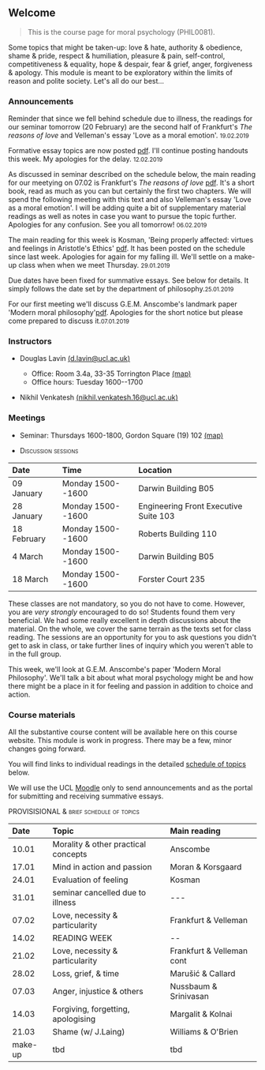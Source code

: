 ## Welcome

> This is the course page for moral psychology (PHIL0081). 

Some topics that might be taken-up: love & hate, authority & obedience, shame & pride, respect & humiliation, pleasure & pain, self-control, competitiveness & equality, hope & despair, fear & grief, anger, forgiveness & apology. This module is meant to be exploratory within the limits of reason and polite society. Let's all do our best...

### Announcements

Reminder that since we fell behind schedule due to illness, the readings for our seminar tomorrow (20 February) are the second half of Frankfurt's *The reasons of love* and Velleman's essay 'Love as a moral emotion'. <small>19.02.2019</small>


Formative essay topics are now posted [pdf](https://www.dropbox.com/s/y2qayez2ayp4qym/formative-essay-topics.pdf?dl=0). I'll continue posting handouts this week. My apologies for the delay. <small>12.02.2019</small>


As discussed in seminar described on the schedule below, the main reading for our meetying on 07.02 is Frankfurt's *The reasons of love* [pdf](https://www.dropbox.com/s/caiw3rj9pbockq3/Frankfurt-ReasonsofLove.pdf?dl=0). It's a short book, read as much as you can but certainly the first two chapters. We will spend the following meeting with this text and also Velleman's essay 'Love as a moral emotion'. I will be adding quite a bit of supplementary material readings as well as notes in case you want to pursue the topic further. Apologies for any confusion. See you all tomorrow!
<small>06.02.2019</small>


The main reading for this week is Kosman, 'Being properly affected: virtues and feelings in Aristotle's Ethics' [pdf](https://www.dropbox.com/s/0fwvznra1zeqo5w/kosman_properly_affected.pdf?dl=0). It has been posted on the schedule since last week. Apologies for again for my falling ill. We'll settle on a make-up class when when we meet Thursday. <small>29.01.2019</small>

Due dates have been fixed for summative essays. See below for details. It simply follows the date set by the department of philosophy.<small>25.01.2019</small>

For our first meeting we'll discuss G.E.M. Anscombe's landmark paper 'Modern moral philosophy'[pdf](https://www.dropbox.com/s/i3iqx4cy2o9cm8k/Anscombe%20-%201958%20-%20Modern%20Moral%20Philosophy.pdf?dl=0). Apologies for the short notice but please come prepared to discuss it.<small>07.01.2019</small>









<!-- 
A couple questions on forgiveness have been added to the initial set of topics [link](https://www.dropbox.com/s/n0u52rtzbshj1h1/essay-topics-summative.pdf?dl=0).

The topic for seminar on December 7 is forgiveness.<sub><small>December 5</small></sub>
- The central texts are the following: 
  + Hannah Arendt, ["Irreversability and the power to forgive"](https://www.dropbox.com/s/kz2huo3sc6ern0g/arendt-forgiveness.pdf?dl=0) *The Human Condition* ch33
  + Avishai Margalit, ["Forgiving and forgetting"](https://www.dropbox.com/s/43sd9jh4wr3h88h/Margalit-The%20Ethics%20of%20Memory.pdf?dl=0), in *The Ethics of Memory* pp. 183-210.

A few important announcements <sub><small>November 24</small></sub>
- I've posted additional office hours each week to discuss among other things your plans for the summative essay. Access the calendar through my [webpage](http://www.douglaslavin.org/)
  - If there are materials you would like to discuss please upload them [here](https://www.dropbox.com/request/oY2JI7TC4oIfUD1gtMsb) a couple days in advance of our meeting.
- As Alec said, I'm planning to have the make-up session during Alec's usual slot on Monday.

- Royal Institute of Philosophy London Lecture Series for 2017-8 is on Passion and Emotion. Fridays at 1700 at the RIP. It's a great schedule of speakers and a great fit with themes from our seminar. [(link)](http://royalinstitutephilosophy.org/events/london-lecture-series/)

- There is a discussion session meeting Monday, *October 9th*! You are strongly encouraged to attend. We'll look at G.E.M. Anscombe's paper 'Modern Moral Philosophy', and we'll talk about what a moral psychology might be and how there might be a place for feelings or passions in it. Further details about the discussion sections are below.

- Formative essay topics now posted [below](assessment.md). <small>06.11.2017</small> -->


### Instructors

- Douglas Lavin [(d.lavin@ucl.ac.uk)](d.lavin@ucl.ac.uk)

  + Office: Room 3.4a, 33-35 Torrington Place [(map)](http://www.ucl.ac.uk/maps/33-35-torrington-place)
  + Office hours: Tuesday 1600--1700
    <!-- - [email policy](#noemail) -->
 <!-- [schedule](http://www.supersaas.co.uk/schedule/DouglasLavin/OfficeHoursUCL) -->

- Nikhil Venkatesh [(nikhil.venkatesh.16@ucl.ac.uk)](nikhil.venkatesh.16@ucl.ac.uk)


### Meetings

- Seminar: Thursdays 1600-1800, Gordon Square (19) 102 [(map)](http://www.ucl.ac.uk/maps/19-gordon-square)


- <span style="font-variant:small-caps;">Discussion sessions</span>

| Date        | Time              | Location                              |
|:------------|:------------------|:--------------------------------------|
| 09 January  | Monday 1500--1600 | Darwin Building B05                   |
| 28 January  | Monday 1500--1600 | Engineering Front Executive Suite 103 |
| 18 February | Monday 1500--1600 | Roberts Building 110                  |
| 4 March     | Monday 1500--1600 | Darwin Building B05                   |
| 18 March    | Monday 1500--1600 | Forster Court 235                     |


These classes are not mandatory, so you do not have to come. However, you are *very strongly* encouraged to do so! Students found them very beneficial. We had some really excellent in depth discussions about the material. On the whole, we cover the same terrain as the texts set for class reading. The sessions are an opportunity for you to ask questions you didn't get to ask in class, or take further lines of inquiry which you weren't able to in the full group.

This week, we'll look at G.E.M. Anscombe's paper 'Modern Moral Philosophy'. We'll talk a bit about what moral psychology might be and how there might be a place in it for feeling and passion in addition to choice and action.


### Course materials

All the substantive course content will be available here on this course website. This module is work in progress. There may be a few, minor changes going forward.

You will find links to individual readings in the detailed [schedule of topics](/schedule) below.



We will use the UCL [Moodle](https://moodle-1819.ucl.ac.uk/course/view.php?id=6599) only to send announcements and as the portal for submitting and receiving summative essays.

<!-- A folder with all the assigned and supplemental readings is posted  
[here](https://www.dropbox.com/sh/6co6o1lykiw13uf/AAAOD2ZQkDpU9psqM2IndYbia?dl=0). -->



<span style="font-variant:small-caps;"> PROVISISIONAL & brief schedule of topics</span>

| Date    | Topic                               | Main reading              |
|:--------|:------------------------------------|:--------------------------|
| 10.01   | Morality & other practical concepts | Anscombe                  |
| 17.01   | Mind in action and passion          | Moran & Korsgaard         |
| 24.01   | Evaluation of feeling               | Kosman                    |
| 31.01   | seminar cancelled due to illness    | ---                       |
| 07.02   | Love, necessity & particularity     | Frankfurt & Velleman      |
| 14.02   | READING WEEK                        | --                        |
| 21.02   | Love, necessity & particularity     | Frankfurt & Velleman cont |
| 28.02   | Loss, grief, & time                 | Marušić & Callard         |
| 07.03   | Anger, injustice & others           | Nussbaum & Srinivasan     |
| 14.03   | Forgiving, forgetting, apologising  | Margalit & Kolnai         |
| 21.03   | Shame (w/ J.Laing)                  | Williams & O'Brien        |
| make-up | tbd                                 | tbd                       |





<!-- https://www.ucl.ac.uk/comparative-literature/staff-bio/jennifer.rushworth -->